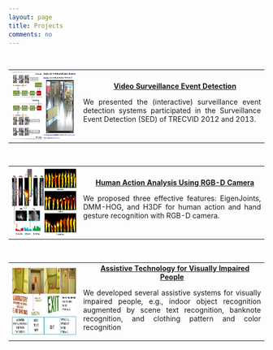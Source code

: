 ```yaml
---
layout: page
title: Projects
comments: no
---
```

<br>

<table width="680" border="0">
<tr>
<th scope="col">
<img src="/projects/iSED.jpg" width="298" height="133">
</th>
<td width="350" align="center" scope="col">&nbsp;&nbsp;
<strong><a href="/projects/surveillance/">Video Surveillance Event Detection</a></strong>
<p align="justify">We presented the (interactive) surveillance event detection systems participated in the Surveillance Event Detection (SED) of TRECVID 2012 and 2013.</p>
</td>
</tr>
</table>

<br>

<table width="680" border="0">
<tr>
<th scope="col">
<img src="/projects/ActionGestureRGBD.jpg" width="298" height="133">
</th>
<td width="350" align="center" scope="col">&nbsp;&nbsp;
<strong><a href="/projects/rgbd/">Human Action Analysis Using RGB-D Camera</a></strong>
<p align="justify">We proposed three effective features: EigenJoints, DMM-HOG, and H3DF for human action and hand gesture recognition with RGB-D camera.</p>
</td>
</tr>
</table>

<br>

<table width="680" border="0">
<tr>
<th scope="col">
<img src="/projects/AssistiveTech.jpg" width="298" height="133">
</th>
<td width="350" align="center" scope="col">&nbsp;&nbsp;
<strong><a href="./xyang/projects_page/Surveillance_Event_Detection/Surveillance_Event_Detection.htm">Assistive Technology for Visually Impaired People</a></strong>
<p align="justify">We developed several assistive systems for visually impaired people, e.g., indoor object recognition augmented by scene text recognition, banknote recognition, and clothing pattern and color recognition</p>
</td>
</tr>
</table>
